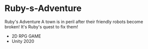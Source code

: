 # Ruby-s-Adventure
Ruby's Adventure 
A town is in peril after their friendly robots become broken! It's Ruby's quest to fix them!
* 2D RPG GAME
* Unity 2020
